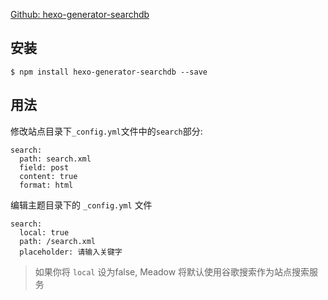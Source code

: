 [Github: hexo-generator-searchdb](https://github.com/theme-next/hexo-generator-searchdb)
## 安装
```
$ npm install hexo-generator-searchdb --save
```
## 用法
修改站点目录下`_config.yml`文件中的`search`部分:
```
search:
  path: search.xml
  field: post
  content: true
  format: html
```

编辑主题目录下的 `_config.yml` 文件
```
search:
  local: true
  path: /search.xml
  placeholder: 请输入关键字
```
> 如果你将 `local` 设为false, Meadow 将默认使用谷歌搜索作为站点搜索服务